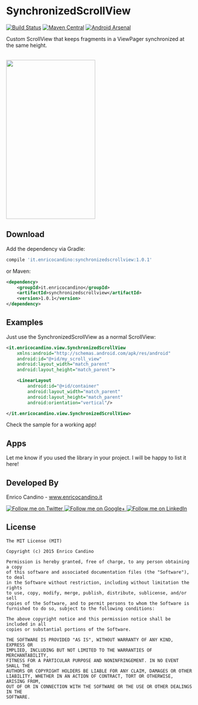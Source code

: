# SynchronizedScrollView

[![Build Status](https://travis-ci.org/enrichman/SynchronizedScrollView.svg?branch=master)](https://travis-ci.org/enrichman/SynchronizedScrollView) [![Maven Central](https://maven-badges.herokuapp.com/maven-central/it.enricocandino/synchronizedscrollview/badge.svg)](https://maven-badges.herokuapp.com/maven-central/it.enricocandino/synchronizedscrollview) [![Android Arsenal](https://img.shields.io/badge/Android%20Arsenal-SynchronizedScrollView-green.svg?style=true)](https://android-arsenal.com/details/1/3109)

Custom ScrollView that keeps fragments in a ViewPager synchronized at the same height.

<br/>
<img src="http://i.giphy.com/l0COHqmbntjDxaNFK.gif" height="428" width="240">


Download
--------

Add the dependency via Gradle:
```groovy
compile 'it.enricocandino:synchronizedscrollview:1.0.1'
```
or Maven:
```xml
<dependency>
    <groupId>it.enricocandino</groupId>
    <artifactId>synchronizedscrollview</artifactId>
    <version>1.0.1</version>
</dependency>
```

Examples
--------

Just use the SynchronizedScrollView as a normal ScrollView:

```xml
<it.enricocandino.view.SynchronizedScrollView
    xmlns:android="http://schemas.android.com/apk/res/android"
    android:id="@+id/my_scroll_view"
    android:layout_width="match_parent"
    android:layout_height="match_parent">

    <LinearLayout
        android:id="@+id/container"
        android:layout_width="match_parent"
        android:layout_height="match_parent"
        android:orientation="vertical"/>

</it.enricocandino.view.SynchronizedScrollView>
```

Check the sample for a working app!

Apps
--------

Let me know if you used the library in your project.
I will be happy to list it here!

Developed By
--------

Enrico Candino - www.enricocandino.it

<a href="https://twitter.com/enrichmann">
  <img alt="Follow me on Twitter"
       src="http://icons.iconarchive.com/icons/danleech/simple/96/twitter-icon.png" />
</a>
<a href="https://plus.google.com/+EnricoCandino">
  <img alt="Follow me on Google+"
       src="http://icons.iconarchive.com/icons/danleech/simple/96/google-plus-icon.png" />
</a>
<a href="https://it.linkedin.com/in/enrico-candino-78995553">
  <img alt="Follow me on LinkedIn"
       src="http://icons.iconarchive.com/icons/danleech/simple/96/linkedin-icon.png" />
</a>


License
--------

    The MIT License (MIT)
    
    Copyright (c) 2015 Enrico Candino
    
    Permission is hereby granted, free of charge, to any person obtaining a copy
    of this software and associated documentation files (the "Software"), to deal
    in the Software without restriction, including without limitation the rights
    to use, copy, modify, merge, publish, distribute, sublicense, and/or sell
    copies of the Software, and to permit persons to whom the Software is
    furnished to do so, subject to the following conditions:
    
    The above copyright notice and this permission notice shall be included in all
    copies or substantial portions of the Software.
    
    THE SOFTWARE IS PROVIDED "AS IS", WITHOUT WARRANTY OF ANY KIND, EXPRESS OR
    IMPLIED, INCLUDING BUT NOT LIMITED TO THE WARRANTIES OF MERCHANTABILITY,
    FITNESS FOR A PARTICULAR PURPOSE AND NONINFRINGEMENT. IN NO EVENT SHALL THE
    AUTHORS OR COPYRIGHT HOLDERS BE LIABLE FOR ANY CLAIM, DAMAGES OR OTHER
    LIABILITY, WHETHER IN AN ACTION OF CONTRACT, TORT OR OTHERWISE, ARISING FROM,
    OUT OF OR IN CONNECTION WITH THE SOFTWARE OR THE USE OR OTHER DEALINGS IN THE
    SOFTWARE.

